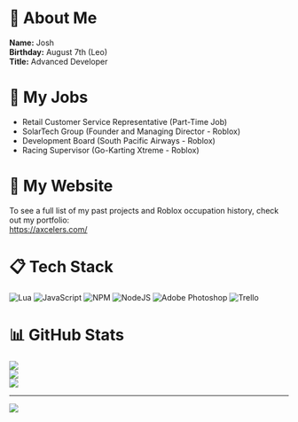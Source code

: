 # 👋 About Me

**Name:** Josh<br>
**Birthday:** August 7th (Leo)<br>
**Title:** Advanced Developer

# 💼 **My** Jobs

- Retail Customer Service Representative (Part-Time Job)
- SolarTech Group (Founder and Managing Director - Roblox)
- Development Board (South Pacific Airways - Roblox)
- Racing Supervisor (Go-Karting Xtreme - Roblox)

# 📢 **My** Website

To see a full list of my past projects and Roblox occupation history, check out my portfolio:<br>
https://axcelers.com/

# 📋 Tech Stack

![Lua](https://img.shields.io/badge/lua-%232C2D72.svg?style=flat-square&logo=lua&logoColor=white) ![JavaScript](https://img.shields.io/badge/javascript-%23323330.svg?style=flat-square&logo=javascript&logoColor=%23F7DF1E) ![NPM](https://img.shields.io/badge/NPM-%23000000.svg?style=flat-square&logo=npm&logoColor=white) ![NodeJS](https://img.shields.io/badge/node.js-6DA55F?style=flat-square&logo=node.js&logoColor=white) ![Adobe Photoshop](https://img.shields.io/badge/adobephotoshop-%2331A8FF.svg?style=flat-square&logo=adobephotoshop&logoColor=white) ![Trello](https://img.shields.io/badge/Trello-%23026AA7.svg?style=flat-square&logo=Trello&logoColor=white)

<!-- ![C#](https://img.shields.io/badge/c%23-%23239120.svg?style=flat-square&logo=c-sharp&logoColor=white) -->

# 📊 GitHub Stats

![](https://github-readme-stats.vercel.app/api?username=Axcelers&theme=dark&hide_border=false&include_all_commits=false&count_private=true)<br/>
![](https://github-readme-streak-stats.herokuapp.com/?user=Axcelers&theme=dark&hide_border=false)<br/>
![](https://github-readme-stats.vercel.app/api/top-langs/?username=Axcelers&theme=dark&hide_border=false&include_all_commits=false&count_private=true&layout=compact)

---
[![](https://visitcount.itsvg.in/api?id=Axcelers&icon=0&color=0)](https://visitcount.itsvg.in)



<!--
**Axcelers/Axcelers** is a ✨ _special_ ✨ repository because its `README.md` (this file) appears on your GitHub profile.

Here are some ideas to get you started:

- 🔭 I’m currently working on ...
- 🌱 I’m currently learning ...
- 👯 I’m looking to collaborate on ...
- 🤔 I’m looking for help with ...
- 💬 Ask me about ...
- 📫 How to reach me: ...
- 😄 Pronouns: ...
- ⚡ Fun fact: ...
-->
